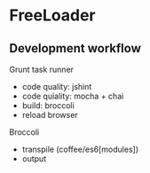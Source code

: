 FreeLoader
==========



## Development workflow

Grunt task runner
* code quality: jshint
* code quiality: mocha + chai
* build: broccoli
* reload browser

Broccoli
* transpile (coffee/es6[modules])
* output

